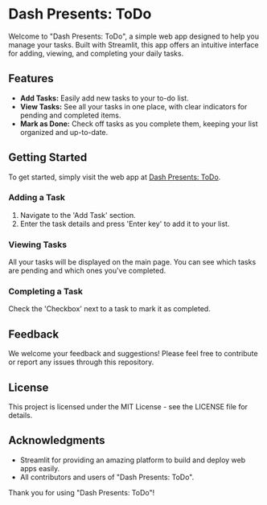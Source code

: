 # Dash Presents: ToDo

Welcome to "Dash Presents: ToDo", a simple web app designed to help you manage your tasks. 
Built with Streamlit, this app offers an intuitive interface for adding, viewing, and completing your daily tasks.

## Features

- **Add Tasks:** Easily add new tasks to your to-do list.
- **View Tasks:** See all your tasks in one place, with clear indicators for pending and completed items.
- **Mark as Done:** Check off tasks as you complete them, keeping your list organized and up-to-date.

## Getting Started

To get started, simply visit the web app at [Dash Presents: ToDo](https://dashpresentstodo.streamlit.app).

### Adding a Task

1. Navigate to the 'Add Task' section.
2. Enter the task details and press 'Enter key' to add it to your list.

### Viewing Tasks

All your tasks will be displayed on the main page. You can see which tasks are pending and which ones you've completed.

### Completing a Task

Check the 'Checkbox' next to a task to mark it as completed. 

## Feedback

We welcome your feedback and suggestions! Please feel free to contribute or report any issues through this repository.

## License

This project is licensed under the MIT License - see the LICENSE file for details.

## Acknowledgments

- Streamlit for providing an amazing platform to build and deploy web apps easily.
- All contributors and users of "Dash Presents: ToDo".

Thank you for using "Dash Presents: ToDo"! 
